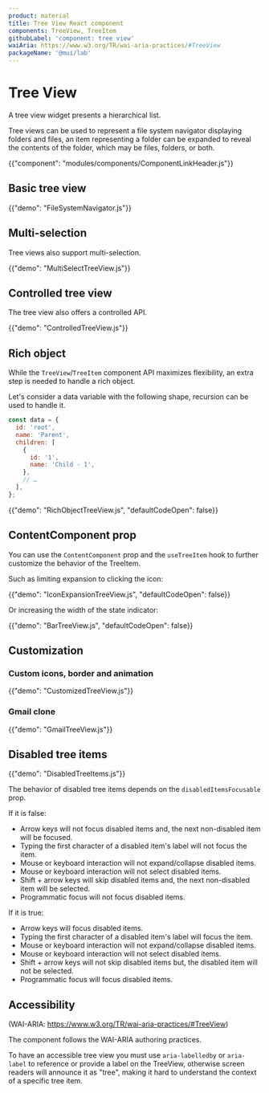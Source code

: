 ```yaml
---
product: material
title: Tree View React component
components: TreeView, TreeItem
githubLabel: 'component: tree view'
waiAria: https://www.w3.org/TR/wai-aria-practices/#TreeView
packageName: '@mui/lab'
---
```


# Tree View

<p class="description">A tree view widget presents a hierarchical list.</p>

Tree views can be used to represent a file system navigator displaying folders and files, an item representing a folder can be expanded to reveal the contents of the folder, which may be files, folders, or both.

{{"component": "modules/components/ComponentLinkHeader.js"}}

## Basic tree view

{{"demo": "FileSystemNavigator.js"}}

## Multi-selection

Tree views also support multi-selection.

{{"demo": "MultiSelectTreeView.js"}}

## Controlled tree view

The tree view also offers a controlled API.

{{"demo": "ControlledTreeView.js"}}

## Rich object

While the `TreeView`/`TreeItem` component API maximizes flexibility, an extra step is needed to handle a rich object.

Let's consider a data variable with the following shape, recursion can be used to handle it.

```js
const data = {
  id: 'root',
  name: 'Parent',
  children: [
    {
      id: '1',
      name: 'Child - 1',
    },
    // …
  ],
};
```

{{"demo": "RichObjectTreeView.js", "defaultCodeOpen": false}}

## ContentComponent prop

You can use the `ContentComponent` prop and the `useTreeItem` hook to further customize the behavior of the TreeItem.

Such as limiting expansion to clicking the icon:

{{"demo": "IconExpansionTreeView.js", "defaultCodeOpen": false}}

Or increasing the width of the state indicator:

{{"demo": "BarTreeView.js", "defaultCodeOpen": false}}

## Customization

### Custom icons, border and animation

{{"demo": "CustomizedTreeView.js"}}

### Gmail clone

{{"demo": "GmailTreeView.js"}}

## Disabled tree items

{{"demo": "DisabledTreeItems.js"}}

The behavior of disabled tree items depends on the `disabledItemsFocusable` prop.

If it is false:

- Arrow keys will not focus disabled items and, the next non-disabled item will be focused.
- Typing the first character of a disabled item's label will not focus the item.
- Mouse or keyboard interaction will not expand/collapse disabled items.
- Mouse or keyboard interaction will not select disabled items.
- Shift + arrow keys will skip disabled items and, the next non-disabled item will be selected.
- Programmatic focus will not focus disabled items.

If it is true:

- Arrow keys will focus disabled items.
- Typing the first character of a disabled item's label will focus the item.
- Mouse or keyboard interaction will not expand/collapse disabled items.
- Mouse or keyboard interaction will not select disabled items.
- Shift + arrow keys will not skip disabled items but, the disabled item will not be selected.
- Programmatic focus will focus disabled items.

## Accessibility

(WAI-ARIA: https://www.w3.org/TR/wai-aria-practices/#TreeView)

The component follows the WAI-ARIA authoring practices.

To have an accessible tree view you must use `aria-labelledby` or `aria-label` to reference or provide a label on the TreeView, otherwise screen readers will announce it as "tree", making it hard to understand the context of a specific tree item.
